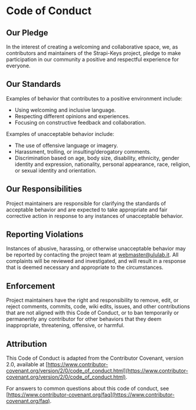 # Code of Conduct

## Our Pledge

In the interest of creating a welcoming and collaborative space, we, as contributors and maintainers of the Strapi-Keys project, pledge to make participation in our community a positive and respectful experience for everyone.

## Our Standards

Examples of behavior that contributes to a positive environment include:

- Using welcoming and inclusive language.
- Respecting different opinions and experiences.
- Focusing on constructive feedback and collaboration.

Examples of unacceptable behavior include:

- The use of offensive language or imagery.
- Harassment, trolling, or insulting/derogatory comments.
- Discrimination based on age, body size, disability, ethnicity, gender identity and expression, nationality, personal appearance, race, religion, or sexual identity and orientation.

## Our Responsibilities

Project maintainers are responsible for clarifying the standards of acceptable behavior and are expected to take appropriate and fair corrective action in response to any instances of unacceptable behavior.

## Reporting Violations

Instances of abusive, harassing, or otherwise unacceptable behavior may be reported by contacting the project team at webmaster@ululab.it. All complaints will be reviewed and investigated, and will result in a response that is deemed necessary and appropriate to the circumstances.

## Enforcement

Project maintainers have the right and responsibility to remove, edit, or reject comments, commits, code, wiki edits, issues, and other contributions that are not aligned with this Code of Conduct, or to ban temporarily or permanently any contributor for other behaviors that they deem inappropriate, threatening, offensive, or harmful.

## Attribution

This Code of Conduct is adapted from the Contributor Covenant, version 2.0, available at [https://www.contributor-covenant.org/version/2/0/code_of_conduct.html](https://www.contributor-covenant.org/version/2/0/code_of_conduct.html).

For answers to common questions about this code of conduct, see [https://www.contributor-covenant.org/faq](https://www.contributor-covenant.org/faq).
